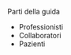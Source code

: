 Parti della guida
- Professionisti 
- Collaboratori 
- Pazienti
<!--stackedit_data:
eyJoaXN0b3J5IjpbLTEwNDIzMDI3MzFdfQ==
-->